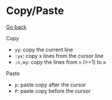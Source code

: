 # Copy/Paste

[Go back](..)

Copy

* `yy`: copy the current line
* `:yx`: copy x lines from the cursor line
* `:n,my`: copy the lines from `n` (>=1) to `m`

Paste

* `p`: paste copy after the cursor
* `P`: paste copy before the cursor